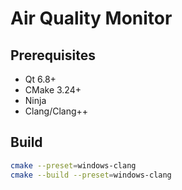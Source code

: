 # Air Quality Monitor

## Prerequisites
- Qt 6.8+
- CMake 3.24+
- Ninja
- Clang/Clang++

## Build
```bash
cmake --preset=windows-clang
cmake --build --preset=windows-clang